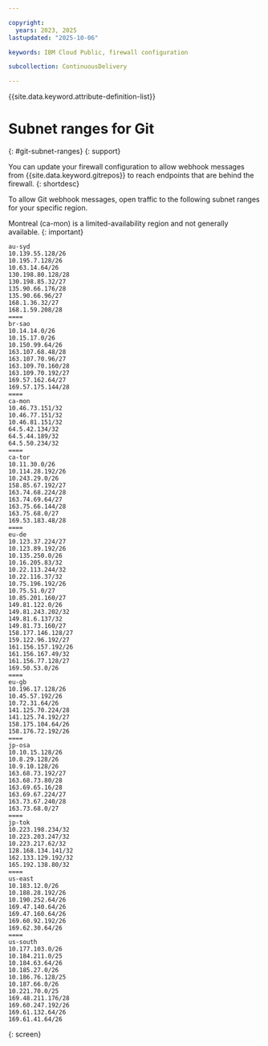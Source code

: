 ```yaml
---

copyright:
  years: 2023, 2025
lastupdated: "2025-10-06"

keywords: IBM Cloud Public, firewall configuration

subcollection: ContinuousDelivery

---
```


{{site.data.keyword.attribute-definition-list}}


# Subnet ranges for Git 
{: #git-subnet-ranges}
{: support}

You can update your firewall configuration to allow webhook messages from {{site.data.keyword.gitrepos}} to reach endpoints that are behind the firewall.
{: shortdesc}

To allow Git webhook messages, open traffic to the following subnet ranges for your specific region.

Montreal (ca-mon) is a limited-availability region and not generally available.
{: important}

```text
au-syd
10.139.55.128/26
10.195.7.128/26
10.63.14.64/26
130.198.80.128/28
130.198.85.32/27
135.90.66.176/28
135.90.66.96/27
168.1.36.32/27
168.1.59.208/28
====
br-sao
10.14.14.0/26
10.15.17.0/26
10.150.99.64/26
163.107.68.48/28
163.107.70.96/27
163.109.70.160/28
163.109.70.192/27
169.57.162.64/27
169.57.175.144/28
====
ca-mon
10.46.73.151/32
10.46.77.151/32
10.46.81.151/32
64.5.42.134/32
64.5.44.189/32
64.5.50.234/32
====
ca-tor
10.11.30.0/26
10.114.28.192/26
10.243.29.0/26
158.85.67.192/27
163.74.68.224/28
163.74.69.64/27
163.75.66.144/28
163.75.68.0/27
169.53.183.48/28
====
eu-de
10.123.37.224/27
10.123.89.192/26
10.135.250.0/26
10.16.205.83/32
10.22.113.244/32
10.22.116.37/32
10.75.196.192/26
10.75.51.0/27
10.85.201.160/27
149.81.122.0/26
149.81.243.202/32
149.81.6.137/32
149.81.73.160/27
158.177.146.128/27
159.122.96.192/27
161.156.157.192/26
161.156.167.49/32
161.156.77.128/27
169.50.53.0/26
====
eu-gb
10.196.17.128/26
10.45.57.192/26
10.72.31.64/26
141.125.70.224/28
141.125.74.192/27
158.175.104.64/26
158.176.72.192/26
====
jp-osa
10.10.15.128/26
10.8.29.128/26
10.9.10.128/26
163.68.73.192/27
163.68.73.80/28
163.69.65.16/28
163.69.67.224/27
163.73.67.240/28
163.73.68.0/27
====
jp-tok
10.223.198.234/32
10.223.203.247/32
10.223.217.62/32
128.168.134.141/32
162.133.129.192/32
165.192.138.80/32
====
us-east
10.183.12.0/26
10.188.28.192/26
10.190.252.64/26
169.47.140.64/26
169.47.160.64/26
169.60.92.192/26
169.62.30.64/26
====
us-south
10.177.103.0/26
10.184.211.0/25
10.184.63.64/26
10.185.27.0/26
10.186.76.128/25
10.187.66.0/26
10.221.70.0/25
169.48.211.176/28
169.60.247.192/26
169.61.132.64/26
169.61.41.64/26
```
{: screen}
